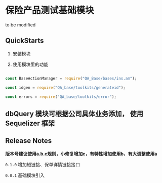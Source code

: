 # 保险产品测试基础模块
 to be modified

## QuickStarts

1. 安装模块



2. 使用模块里的功能

```js

const BaseActionManager = require("QA_Base/bases/ins.am");

const idgen = require("QA_base/toolkits/generateid");

const errors = require("QA_base/toolkits/error");


```
## dbQuery 模块可根据公司具体业务添加， 使用Sequelizer 框架

## Release Notes

**版本号建议使用a.b.c规则，小修复增加c，有特性增加使用b，有大调整使用a**

`0.1.0` 增加短链接、保单详情链接接口

`0.0.1` 基础模块引入

